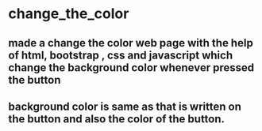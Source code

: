 # change_the_color
## made a change the color web page with the help of html, bootstrap , css and javascript which change the background color whenever pressed the button
## background color is same as that is written on the button and also the color of the button.
